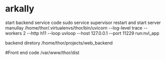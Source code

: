 # arkally

start backend service code 
 sudo service supervisor restart
and start server manullay 
 /home/thor/.virtualenvs/thor/bin/uvicorn --log-level trace --workers 2 --http h11 --loop uvloop --host 127.0.0.1 --port 11229 run:nvl_app

backend diretory 
/home/thor/projects/web_backend

#Front end code
/var/www/thor/dist
